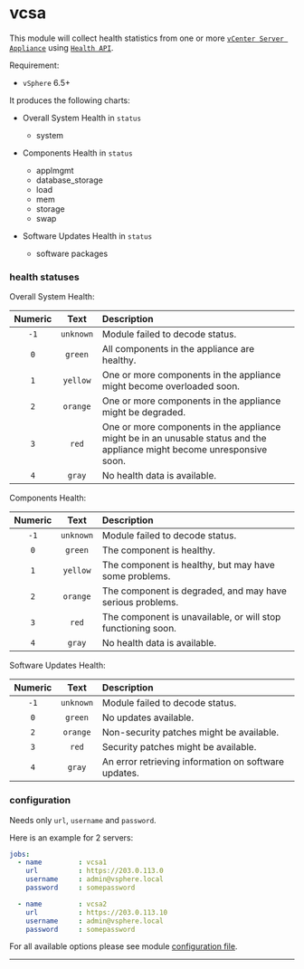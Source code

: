 # vcsa

This module will collect health statistics from one or more [`vCenter Server Appliance`](https://docs.vmware.com/en/VMware-vSphere/6.5/com.vmware.vsphere.vcsa.doc/GUID-223C2821-BD98-4C7A-936B-7DBE96291BA4.html) using [`Health API`](https://code.vmware.com/apis/60/vcenter-server-appliance-management).

Requirement:
  - `vSphere` 6.5+

It produces the following charts:
  - Overall System Health in `status`
    - system
    
  - Components Health in `status`
    - applmgmt
    - database_storage
    - load
    - mem
    - storage
    - swap
    
  - Software Updates Health in `status`
    - software packages


### health statuses
    
Overall System Health:

| Numeric | Text | Description |
| :---: | :---: | :--- |
| `-1`  | `unknown`  | Module failed to decode status.|
| `0`   | `green`  | All components in the appliance are healthy.|
| `1`   | `yellow`  | One or more components in the appliance might become overloaded soon.|
| `2`   | `orange`  | One or more components in the appliance might be degraded.|
| `3`   | `red`  | One or more components in the appliance might be in an unusable status and the appliance might become unresponsive soon.|
| `4`   | `gray`  | No health data is available.|

Components Health:

| Numeric | Text | Description |
| :---: | :---: | :--- |
| `-1`  | `unknown`  | Module failed to decode status.|
| `0`   | `green`  | The component is healthy.|
| `1`   | `yellow`  | The component is healthy, but may have some problems.|
| `2`   | `orange`  | The component is degraded, and may have serious problems.|
| `3`   | `red`  | The component is unavailable, or will stop functioning soon.|
| `4`   | `gray`  | No health data is available.|

Software Updates Health:

| Numeric | Text | Description |
| :---: | :---: | :--- |
| `-1`  | `unknown`  | Module failed to decode status.|
| `0`   | `green`  | No updates available.|
| `2`   | `orange`  | Non-security patches might be available.|
| `3`   | `red`  | Security patches might be available.|
| `4`   | `gray`  | An error retrieving information on software updates.|


### configuration

Needs only `url`, `username` and `password`.

Here is an example for 2 servers:

```yaml
jobs:
  - name         : vcsa1
    url          : https://203.0.113.0
    username     : admin@vsphere.local
    password     : somepassword

  - name         : vcsa2
    url          : https://203.0.113.10
    username     : admin@vsphere.local
    password     : somepassword
```

For all available options please see module [configuration file](https://github.com/netdata/go.d.plugin/blob/master/config/go.d/vcenter.conf).

---
